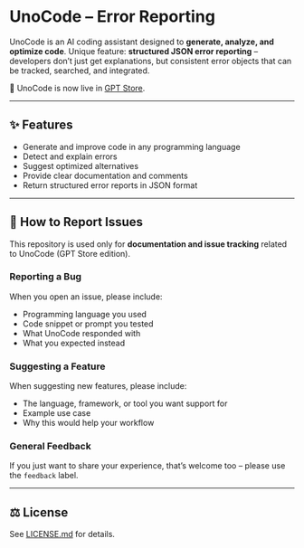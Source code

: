# UnoCode – Error Reporting

UnoCode is an AI coding assistant designed to **generate, analyze, and optimize code**.
Unique feature: **structured JSON error reporting** – developers don’t just get explanations, but consistent error objects that can be tracked, searched, and integrated.

🚀 UnoCode is now live in [GPT Store](https://chatgpt.com/g/g-67d0725ec7ec8191a6f8660aa1b72742-unocode-ai-coding-assistant?model=gpt-4o).

---

## ✨ Features

* Generate and improve code in any programming language
* Detect and explain errors
* Suggest optimized alternatives
* Provide clear documentation and comments
* Return structured error reports in JSON format

---

## 📝 How to Report Issues

This repository is used only for **documentation and issue tracking** related to UnoCode (GPT Store edition).

### Reporting a Bug

When you open an issue, please include:

* Programming language you used
* Code snippet or prompt you tested
* What UnoCode responded with
* What you expected instead

### Suggesting a Feature

When suggesting new features, please include:

* The language, framework, or tool you want support for
* Example use case
* Why this would help your workflow

### General Feedback

If you just want to share your experience, that’s welcome too – please use the `feedback` label.

---

## ⚖️ License

See [LICENSE.md](LICENSE.md) for details.
